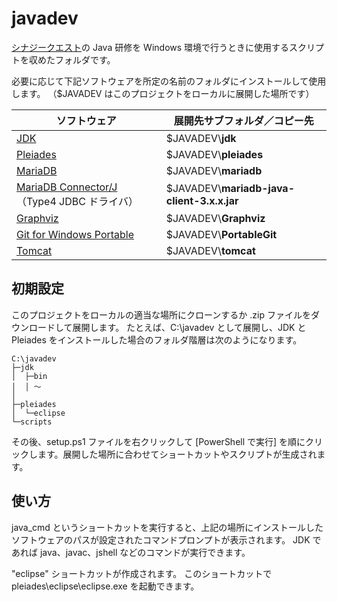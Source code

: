 # javadev

[シナジークエスト](https://synergyquest.jp/)の Java 研修を Windows 環境で行うときに使用するスクリプトを収めたフォルダです。

必要に応じて下記ソフトウェアを所定の名前のフォルダにインストールして使用します。
（$JAVADEV はこのプロジェクトをローカルに展開した場所です）

|ソフトウェア|展開先サブフォルダ／コピー先|
|---|---|
|[JDK](https://adoptium.net/temurin/releases/?variant=openjdk17&jvmVariant=hotspot&os=windows&arch=x64&package=jdk)|$JAVADEV\\**jdk**|
|[Pleiades](https://willbrains.jp/)|$JAVADEV\\**pleiades**|
|[MariaDB](https://mariadb.org/download/)|$JAVADEV\\**mariadb**|
|[MariaDB Connector/J](https://mariadb.com/downloads/connectors/connectors-data-access/java8-connector)（Type4 JDBC ドライバ）|$JAVADEV\\**mariadb-java-client-3.x.x.jar**|
|[Graphviz](https://graphviz.org/download/)|$JAVADEV\\**Graphviz**|
|[Git for Windows Portable](https://git-scm.com/download/win)|$JAVADEV\\**PortableGit**|
|[Tomcat](https://tomcat.apache.org/)|$JAVADEV\\**tomcat**|


## 初期設定

このプロジェクトをローカルの適当な場所にクローンするか .zip ファイルをダウンロードして展開します。
たとえば、C:\\javadev として展開し、JDK と Pleiades をインストールした場合のフォルダ階層は次のようになります。

```
C:\javadev
├─jdk
│  ├─bin
│  │ ～
│
├─pleiades
│  └─eclipse
└─scripts
```

その後、setup.ps1 ファイルを右クリックして [PowerShell で実行] を順にクリックします。展開した場所に合わせてショートカットやスクリプトが生成されます。

## 使い方

java_cmd というショートカットを実行すると、上記の場所にインストールしたソフトウェアのパスが設定されたコマンドプロンプトが表示されます。
JDK であれば java、javac、jshell などのコマンドが実行できます。

"eclipse" ショートカットが作成されます。
このショートカットで pleiades\\eclipse\\eclipse.exe を起動できます。
